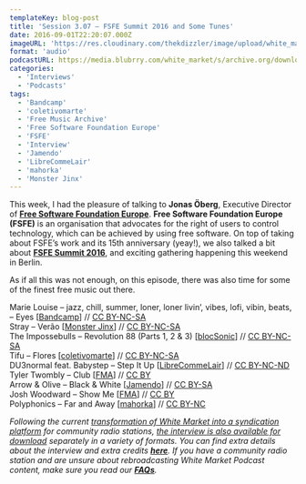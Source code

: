 ```yaml
---
templateKey: blog-post
title: 'Session 3.07 – FSFE Summit 2016 and Some Tunes'
date: 2016-09-01T22:20:07.000Z
imageURL: 'https://res.cloudinary.com/thekdizzler/image/upload/white_market/2016/09/fsfe-summit-header-e1472761010649.jpg'
format: 'audio'
podcastURL: https://media.blubrry.com/white_market/s/archive.org/download/WhiteMarket20160901Session307/WhiteMarket-20160901-Session307.mp3
categories:
  - 'Interviews'
  - 'Podcasts'
tags:
  - 'Bandcamp'
  - 'coletivomarte'
  - 'Free Music Archive'
  - 'Free Software Foundation Europe'
  - 'FSFE'
  - 'Interview'
  - 'Jamendo'
  - 'LibreCommeLair'
  - 'mahorka'
  - 'Monster Jinx'
---
```


This week, I had the pleasure of talking to **Jonas Öberg**, Executive Director of **[Free Software Foundation Europe](https://fsfe.org/)**. **Free Software Foundation Europe** **(FSFE)** is an organisation that advocates for the right of users to control technology, which can be achieved by using free software. On top of taking about FSFE’s work and its 15th anniversary (yeay!), we also talked a bit about [**FSFE Summit 2016**](https://fsfe.org/community/events/2016/summit/frontpage), and exciting gathering happening this weekend in Berlin.

As if all this was not enough, on this episode, there was also time for some of the finest free music out there.

Marie Louise – jazz, chill, summer, loner, loner livin’, vibes, lofi, vibin, beats, – Eyes \[[Bandcamp](https://marie-louise.bandcamp.com/album/loner-livin)\] // [CC BY-NC-SA](https://creativecommons.org/licenses/by-nc-sa/3.0/)  
Stray – Verão \[[Monster Jinx](https://soundcloud.com/monsterjinx/payday-09-stray-verao)\] // [CC BY-NC-SA](https://creativecommons.org/licenses/by-nc-sa/3.0/)  
The Impossebulls – Revolution 88 (Parts 1, 2 & 3) \[[blocSonic](http://blocsonic.com/releases/bsmx0139)\] // [CC BY-NC-SA](https://creativecommons.org/licenses/by-nc-sa/3.0/)  
Tifu – Flores \[[coletivomarte](https://coletivomarte.bandcamp.com/album/a-rima-nunca-para-minha-vers-o-da-hist-ria)\] // [CC BY-NC-SA](https://creativecommons.org/licenses/by-nc-sa/3.0/)  
DU3normal feat. Babystep – Step It Up \[[LibreCommeLair](http://www.lclweb.org/audio_compilation_LCLNLD01.htm)\] // [CC BY-NC-ND](https://creativecommons.org/licenses/by-nc-nd/2.0/)  
Tyler Twombly – Club \[[FMA](http://freemusicarchive.org/music/Tyler_Twombly/)\] // [CC BY](https://creativecommons.org/licenses/by/4.0/)  
Arrow & Olive – Black & White \[[Jamendo](https://www.jamendo.com/track/1304379/black-and-white)\] // [CC BY-SA](https://creativecommons.org/licenses/by-nd/2.0/)  
Josh Woodward – Show Me \[[FMA](http://freemusicarchive.org/music/Josh_Woodward/Addressed_to_the_Stars_1995/)\] // [CC BY](https://creativecommons.org/licenses/by/4.0/)  
Polyphonics – Far and Away \[[mahorka](http://mahorka.org/release/176)\] // [CC BY-NC](https://creativecommons.org/licenses/by-nc/3.0/)

<em>Following the current [transformation of White Market into a syndication platform](http://www.whitemarketpodcast.co.uk/blog/2016/07/06/white-market-becomes-syndication-platform/) for community radio stations, [the interview is also available for download](https://archive.org/details/WMP_Interview_AlexLunguCopyMe) separately in a variety of formats. You can find extra details about the interview and extra credits [**here**](https://archive.org/details/WMP_Interview_JonasOberg_FSFE). If you have a community radio station and are unsure about rebroadcasting White Market Podcast content, make sure you read our [**FAQs**](http://www.whitemarketpodcast.co.uk/about/faqs/).</em>
